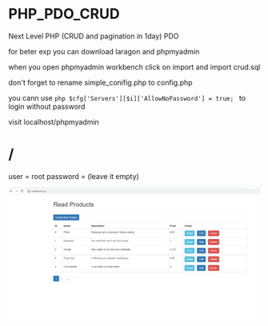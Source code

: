 # PHP_PDO_CRUD


Next Level PHP (CRUD and pagination in 1day) PDO

for beter exp you can download laragon and phpmyadmin 

when you open phpmyadmin workbench click on import and import crud.sql

don't forget to rename simple_conifig.php to config.php

you cann use ```php $cfg['Servers'][$i]['AllowNoPassword'] = true; ``` to login without password 

visit localhost/phpmyadmin 
# /
user = root
password = (leave it empty)


<img src="php_crud1.PNG">
